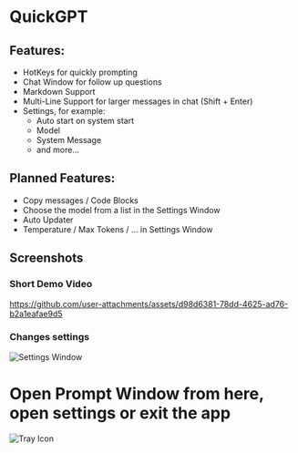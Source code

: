 # QuickGPT

## Features:
- HotKeys for quickly prompting
- Chat Window for follow up questions
- Markdown Support
- Multi-Line Support for larger messages in chat (Shift + Enter)
- Settings, for example:
  - Auto start on system start
  - Model
  - System Message
  - and more...

## Planned Features:
- Copy messages / Code Blocks
- Choose the model from a list in the Settings Window
- Auto Updater
- Temperature / Max Tokens / ... in Settings Window

## Screenshots

### Short Demo Video
https://github.com/user-attachments/assets/d98d6381-78dd-4625-ad76-b2a1eafae9d5

### Changes settings
![Settings Window](https://github.com/user-attachments/assets/e4fb76a4-e34f-4b2d-a0f8-6351d1318d0e)

# Open Prompt Window from here, open settings or exit the app
![Tray Icon](https://github.com/user-attachments/assets/16d28e86-0f23-460e-8f57-3b9a55700dee)
